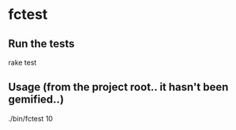 fctest
======

Run the tests
-------------

rake test

Usage (from the project root.. it hasn't been gemified..)
----------------------------------------------------------

./bin/fctest 10

